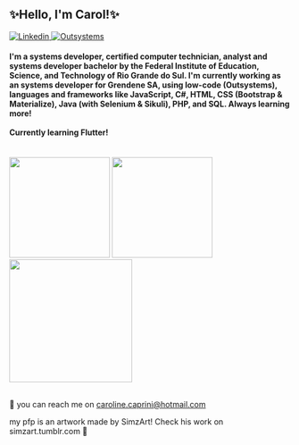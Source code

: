 <h2> ✨Hello, I'm Carol!✨ </h2>

<p>
    <a href="https://www.linkedin.com/in/carolinecaprini/"> <img alt="Linkedin" src="https://img.shields.io/badge/-LinkedIn-blue?logo=linkedin"> </a>
    <a href="https://www.outsystems.com/profile/nnvfrmimci/"> <img alt="Outsystems" src="https://img.shields.io/badge/Outsystems-Associate%20Reactive%20Developer%20Certified-red"> </a>
</p>

<h4>
I'm a systems developer, certified computer technician, analyst and systems developer bachelor by the Federal Institute of Education, Science, and Technology of Rio Grande do Sul. I'm currently working as an systems developer for Grendene SA, using low-code (Outsystems), languages and frameworks like JavaScript, C#, HTML, CSS (Bootstrap & Materialize), Java (with Selenium & Sikuli), PHP, and SQL. Always learning more!
<br>
<br>
Currently learning Flutter!
</h4>

<br>
<div>
  <img height="180em" src="https://github-readme-stats.vercel.app/api/top-langs/?username=cprnn&layout=compact&langs_count=7&theme=dracula"/>    
  <img height="180em" src="https://github-readme-stats.vercel.app/api?username=cprnn&show_icons=true&theme=dracula&include_all_commits=true&count_private=true"/>
</div>

<div>
  <img align="center" height="220em" src="https://github-readme-streak-stats.herokuapp.com/?user=cprnn&count_private=true&theme=dracula&include_all_commits=true">   
</div>
<br>

📧 you can reach me on caroline.caprini@hotmail.com

my pfp is an artwork made by SimzArt! Check his work on simzart.tumblr.com 🔮
